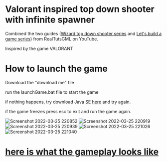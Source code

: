 
# Valorant inspired top down shooter with infinite spawner

Combined the two guides ([Wizard top down shooter series](https://www.youtube.com/watch?v=e9jRfgjV4FQ&t=1s) and [Let's build a game series](https://www.youtube.com/watch?v=1gir2R7G9ws&t=1s)) from RealTutsGML on YouTube.

Inspired by the game VALORANT

# How to launch the game

Download the "download me" file

run the launchGame.bat file to start the game

if nothing happens, try download Java SE [here](https://www.oracle.com/ca-en/java/technologies/javase-downloads.html) and try again.

if the game freezes press esc to exit and run the game again.

![Screenshot 2022-03-25 220852](https://user-images.githubusercontent.com/89413517/160220727-a72507af-f468-4f4d-b935-385477d6fea4.png)
![Screenshot 2022-03-25 220919](https://user-images.githubusercontent.com/89413517/160220728-7699af3e-90a2-4eb9-b420-f7bce3645182.png)
![Screenshot 2022-03-25 220939](https://user-images.githubusercontent.com/89413517/160220729-dd40c56e-8a31-4d95-be8c-94d3f227194e.png)
![Screenshot 2022-03-25 221026](https://user-images.githubusercontent.com/89413517/160220731-799849b5-687a-49bd-9a5a-0ccd33dca3de.png)
![Screenshot 2022-03-25 221040](https://user-images.githubusercontent.com/89413517/160220732-1ffbcb79-ca9e-407c-b09f-3b254c2fb0eb.png)

# [here is what the gameplay looks like](https://www.youtube.com/watch?v=KjFFvAI7HWk)

